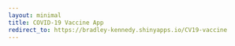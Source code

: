```yaml
---
layout: minimal
title: COVID-19 Vaccine App
redirect_to: https://bradley-kennedy.shinyapps.io/CV19-vaccine
---
```

